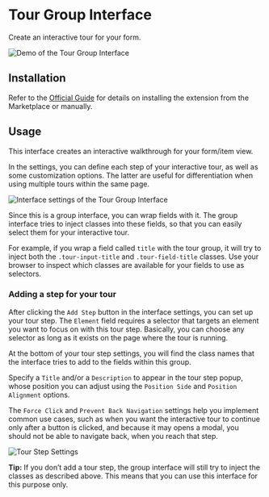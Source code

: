 # Tour Group Interface

Create an interactive tour for your form.

![Demo of the Tour Group Interface](https://raw.githubusercontent.com/directus-labs/extensions/main/packages/tour-group-interface/docs/demo.gif)

## Installation

Refer to the [Official Guide](https://docs.directus.io/extensions/installing-extensions.html) for details on installing the extension from the Marketplace or manually.

## Usage

This interface creates an interactive walkthrough for your form/item view.

In the settings, you can define each step of your interactive tour, as well as some customization options. The latter are useful for differentiation when using multiple tours within the same page.

![Interface settings of the Tour Group Interface](https://raw.githubusercontent.com/directus-labs/extensions/main/packages/tour-group-interface/docs/settings.png)

Since this is a group interface, you can wrap fields with it. The group interface tries to inject classes into these fields, so that you can easily select them for your interactive tour.

For example, if you wrap a field called `title` with the tour group, it will try to inject both the `.tour-input-title` and `.tour-field-title` classes. Use your browser to inspect which classes are available for your fields to use as selectors.

### Adding a step for your tour

After clicking the `Add Step` button in the interface settings, you can set up your tour step. The `Element` field requires a selector that targets an element you want to focus on with this tour step. Basically, you can choose any selector as long as it exists on the page where the tour is running.

At the bottom of your tour step settings, you will find the class names that the interface tries to add to the fields within this group.

Specify a `Title` and/or a `Description` to appear in the tour step popup, whose position you can adjust using the `Position Side` and `Position Alignment` options.

The `Force Click` and `Prevent Back Navigation` settings help you implement common use cases, such as when you want the interactive tour to continue only after a button is clicked, and because it may opens a modal, you should not be able to navigate back, when you reach that step.

![Tour Step Settings](https://raw.githubusercontent.com/directus-labs/extensions/main/packages/tour-group-interface/docs/settings-step.png)

**Tip:** If you don’t add a tour step, the group interface will still try to inject the classes as described above. This means that you can use this interface for this purpose only.
